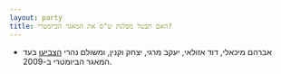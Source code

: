 ```yaml
---
layout: party
title: האם תבטל מפלגת ש"ס את המאגר הביומטרי?
---
```


* אברהם מיכאלי, דוד אזולאי, יעקב מרגי, יצחק וקנין, ומשולם נהרי
  [הצביעו](https://oknesset.org/vote/652/) בעד המאגר הביומטרי ב-2009.
